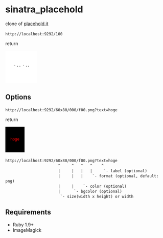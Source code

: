 sinatra_placehold
=================

clone of [placehold.it](http://placehold.it)

`http://localhost:9292/100`

return

![100.png](100.png)


Options
--------------------------------

`http://localhost:9292/60x80/000/f00.png?text=hoge`

return

![hoge.png](hoge.png)

```text
http://localhost:9292/60x80/000/f00.png?text=hoge
                       ^     ^   ^   ^    ^
                       |     |   |   |     `- label (optional)
                       |     |   |    `- format (optional, default: png)
                       |     |    `- color (optional)
                       |      `- bgcolor (optional)
                        `- size(width x height) or width
```

Requirements
--------------------------------

* Ruby 1.9+
* ImageMagick

